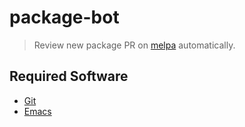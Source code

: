 # package-bot
> Review new package PR on [melpa](https://github.com/melpa/melpa) automatically.

## Required Software

* [Git](https://git-scm.com/downloads)
* [Emacs](https://www.gnu.org/software/emacs/download.html)
